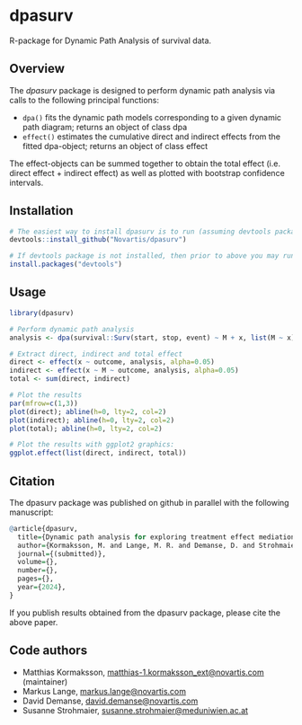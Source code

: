 dpasurv
====================

R-package for Dynamic Path Analysis of survival data.

## Overview

The *dpasurv* package is designed to perform dynamic path analysis via calls to the following principal functions:

- `dpa()` fits the dynamic path models corresponding to a given dynamic path diagram; returns an object of class dpa
- `effect()` estimates the cumulative direct and indirect effects from the fitted dpa-object; returns an object of class effect

The effect-objects can be summed together to obtain the total effect (i.e. direct effect + indirect effect) as well as plotted with bootstrap confidence intervals.

## Installation

``` r
# The easiest way to install dpasurv is to run (assuming devtools package is already installed):
devtools::install_github("Novartis/dpasurv")

# If devtools package is not installed, then prior to above you may run:
install.packages("devtools")
```
## Usage
``` r
library(dpasurv)

# Perform dynamic path analysis
analysis <- dpa(survival::Surv(start, stop, event) ~ M + x, list(M ~ x), id = "subject", data = simdata, boot.n = 100)

# Extract direct, indirect and total effect
direct <- effect(x ~ outcome, analysis, alpha=0.05)
indirect <- effect(x ~ M ~ outcome, analysis, alpha=0.05)
total <- sum(direct, indirect)

# Plot the results
par(mfrow=c(1,3))
plot(direct); abline(h=0, lty=2, col=2)
plot(indirect); abline(h=0, lty=2, col=2)
plot(total); abline(h=0, lty=2, col=2)

# Plot the results with ggplot2 graphics:
ggplot.effect(list(direct, indirect, total))
```

## Citation

The dpasurv package was published on github in parallel with the following manuscript:

``` r
@article{dpasurv,
  title={Dynamic path analysis for exploring treatment effect mediation processes in clinical trials with time-to-event endpoints},
  author={Kormaksson, M. and Lange, M. R. and Demanse, D. and Strohmaier, S. and Duan, J. and Xie, Q. and Carbini, M. and Bossen, C. and Guettner, A. and Maniero, A.},
  journal={(submitted)},
  volume={},
  number={},
  pages={},
  year={2024},
}
```

If you publish results obtained from the dpasurv package, please cite the above paper.

## Code authors

- Matthias Kormaksson, matthias-1.kormaksson_ext@novartis.com (maintainer)
- Markus Lange, markus.lange@novartis.com
- David Demanse, david.demanse@novartis.com
- Susanne Strohmaier, susanne.strohmaier@meduniwien.ac.at
